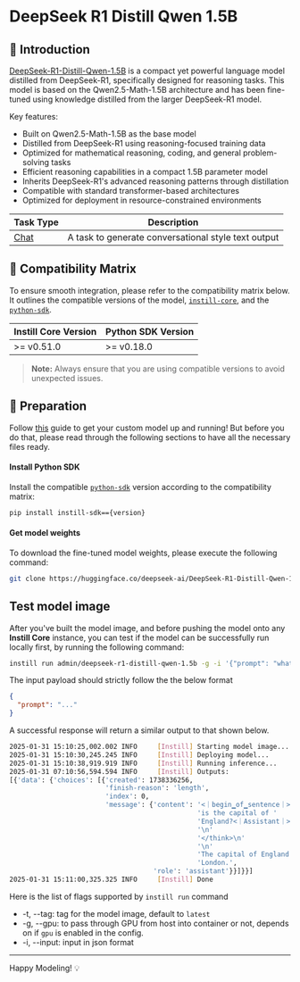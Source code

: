# DeepSeek R1 Distill Qwen 1.5B

## 📖 Introduction

[DeepSeek-R1-Distill-Qwen-1.5B](https://huggingface.co/deepseek-ai/DeepSeek-R1-Distill-Qwen-1.5B) is a compact yet powerful language model distilled from DeepSeek-R1, specifically designed for reasoning tasks. This model is based on the Qwen2.5-Math-1.5B architecture and has been fine-tuned using knowledge distilled from the larger DeepSeek-R1 model.

Key features:

- Built on Qwen2.5-Math-1.5B as the base model
- Distilled from DeepSeek-R1 using reasoning-focused training data
- Optimized for mathematical reasoning, coding, and general problem-solving tasks
- Efficient reasoning capabilities in a compact 1.5B parameter model
- Inherits DeepSeek-R1's advanced reasoning patterns through distillation
- Compatible with standard transformer-based architectures
- Optimized for deployment in resource-constrained environments

| Task Type                                                  | Description                                         |
| ---------------------------------------------------------- | --------------------------------------------------- |
| [Chat](https://www.instill-ai.dev/docs/model/ai-task#chat) | A task to generate conversational style text output |

## 🔄 Compatibility Matrix

To ensure smooth integration, please refer to the compatibility matrix below. It outlines the compatible versions of the model, [`instill-core`](https://github.com/instill-ai/instill-core), and the [`python-sdk`](https://github.com/instill-ai/python-sdk).

| Instill Core Version | Python SDK Version |
| -------------------- | ------------------ |
| >= v0.51.0           | >= v0.18.0         |

> **Note:** Always ensure that you are using compatible versions to avoid unexpected issues.

## 🚀 Preparation

Follow [this](../README.md) guide to get your custom model up and running! But before you do that, please read through the following sections to have all the necessary files ready.

#### Install Python SDK

Install the compatible [`python-sdk`](https://github.com/instill-ai/python-sdk) version according to the compatibility matrix:

```bash
pip install instill-sdk=={version}
```

#### Get model weights

To download the fine-tuned model weights, please execute the following command:

```bash
git clone https://huggingface.co/deepseek-ai/DeepSeek-R1-Distill-Qwen-1.5B
```

## Test model image

After you've built the model image, and before pushing the model onto any **Instill Core** instance, you can test if the model can be successfully run locally first, by running the following command:

```bash
instill run admin/deepseek-r1-distill-qwen-1.5b -g -i '{"prompt": "what is the capital of England?"}'
```

The input payload should strictly follow the the below format

```json
{
  "prompt": "..."
}
```

A successful response will return a similar output to that shown below.

```bash
2025-01-31 15:10:25,002.002 INFO     [Instill] Starting model image...
2025-01-31 15:10:30,245.245 INFO     [Instill] Deploying model...
2025-01-31 15:10:38,919.919 INFO     [Instill] Running inference...
2025-01-31 07:10:56,594.594 INFO     [Instill] Outputs:
[{'data': {'choices': [{'created': 1738336256,
                        'finish-reason': 'length',
                        'index': 0,
                        'message': {'content': '<｜begin▁of▁sentence｜><｜User｜>what '
                                               'is the capital of '
                                               'England?<｜Assistant｜><think>\n'
                                               '\n'
                                               '</think>\n'
                                               '\n'
                                               'The capital of England is '
                                               'London.',
                                    'role': 'assistant'}}]}}]
2025-01-31 15:11:00,325.325 INFO     [Instill] Done
```

Here is the list of flags supported by `instill run` command

- -t, --tag: tag for the model image, default to `latest`
- -g, --gpu: to pass through GPU from host into container or not, depends on if `gpu` is enabled in the config.
- -i, --input: input in json format

---

Happy Modeling! 💡
